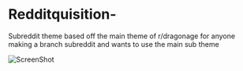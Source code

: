 # Redditquisition-
Subreddit theme based off the main theme of r/dragonage for anyone making a branch subreddit and wants to use the main sub theme


![ScreenShot](http://i.imgur.com/7EqxjBU.png)
